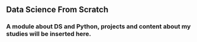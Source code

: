 ## Data Science From Scratch

### A module about DS and Python, projects and content about my studies will be inserted here.
